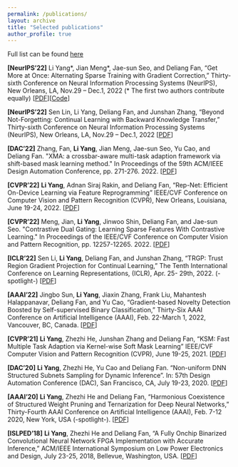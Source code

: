```yaml
---
permalink: /publications/
layout: archive
title: "Selected publications"
author_profile: true
---
```


Full list can be found [here](https://scholar.google.com/citations?hl=en&user=qpUT1I8AAAAJ&view_op=list_works&sortby=pubdate)

**[NeurIPS’22]** Li Yang*, Jian Meng*, Jae-sun Seo, and Deliang Fan, “Get More at Once: Alternating Sparse Training with Gradient Correction,” Thirty-sixth Conference on Neural Information Processing Systems (NeurIPS), New Orleans, LA, Nov.29 – Dec.1, 2022 (* The first two authors contribute equally) [[PDF](https://openreview.net/forum?id=lYZQRpqLesi)][[Code](https://github.com/mengjian0502/AST)]

**[NeurIPS’22]** Sen Lin, Li Yang, Deliang Fan, and Junshan Zhang, “Beyond Not-Forgetting: Continual Learning with Backward Knowledge Transfer,” Thirty-sixth Conference on Neural Information Processing Systems (NeurIPS), New Orleans, LA, Nov.29 – Dec.1, 2022 [[PDF](https://openreview.net/forum?id=diV1PpaP33)]

**[DAC’22]** Zhang, Fan, **Li Yang**, Jian Meng, Jae-sun Seo, Yu Cao, and Deliang Fan. "XMA: a crossbar-aware multi-task adaption framework via shift-based mask learning method." In Proceedings of the 59th ACM/IEEE Design Automation Conference, pp. 271-276. 2022. [[PDF](https://dl.acm.org/doi/abs/10.1145/3489517.3530458)]

**[CVPR’22]** **Li Yang**, Adnan Siraj Rakin, and Deliang Fan, “Rep-Net: Efficient On-Device Learning via Feature Reprogramming” IEEE/CVF Conference on Computer Vision and Pattern Recognition (CVPR), New Orleans, Louisiana, June 19-24, 2022. [[PDF](https://openaccess.thecvf.com/content/CVPR2022/html/Yang_Rep-Net_Efficient_On-Device_Learning_via_Feature_Reprogramming_CVPR_2022_paper.html)]

**[CVPR’22]** Meng, Jian, **Li Yang**, Jinwoo Shin, Deliang Fan, and Jae-sun Seo. "Contrastive Dual Gating: Learning Sparse Features With Contrastive Learning." In Proceedings of the IEEE/CVF Conference on Computer Vision and Pattern Recognition, pp. 12257-12265. 2022. [[PDF](https://openaccess.thecvf.com/content/CVPR2022/html/Meng_Contrastive_Dual_Gating_Learning_Sparse_Features_With_Contrastive_Learning_CVPR_2022_paper.html)]

**[ICLR’22]** Sen Li, **Li Yang**, Deliang Fan, and Junshan Zhang, “TRGP: Trust Region Gradient Projection for Continual Learning,” The Tenth International Conference on Learning Representations, (ICLR), Apr. 25- 29th, 2022. (-spotlight-) [[PDF]([https://dl.acm.org/doi/abs/10.1145/3489517.3530458](https://openreview.net/pdf?id=iEvAf8i6JjO))] 

**[AAAI’22]** Jingbo Sun, **Li Yang**, Jiaxin Zhang, Frank Liu, Mahantesh Halappanavar, Deliang Fan, and Yu Cao, “Gradient-based Novelty Detection Boosted by Self-supervised Binary Classification,” Thirty-Six AAAI Conference on Artificial Intelligence (AAAI), Feb. 22-March 1, 2022, Vancouver, BC, Canada. [[PDF](https://arxiv.org/abs/2112.09815)]

**[CVPR’21]** **Li Yang**, Zhezhi He, Junshan Zhang and Deliang Fan, “KSM: Fast Multiple Task Adaption via Kernel-wise Soft Mask Learning” IEEE/CVF Computer Vision and Pattern Recognition (CVPR), June 19-25, 2021. [[PDF](https://openaccess.thecvf.com/content/CVPR2021/html/Yang_KSM_Fast_Multiple_Task_Adaption_via_Kernel-Wise_Soft_Mask_Learning_CVPR_2021_paper.html)]

**[DAC’20]** **Li Yang**, Zhezhi He, Yu Cao and Deliang Fan. “Non-uniform DNN Structured Subnets Sampling for Dynamic Inference”. In: 57th Design Automation Conference (DAC), San Francisco, CA, July 19-23, 2020. [[PDF](https://ieeexplore.ieee.org/document/9218736)]

**[AAAI’20]** **Li Yang**, Zhezhi He and Deliang Fan, “Harmonious Coexistence of Structured Weight Pruning and Ternarization for Deep Neural Networks,” Thirty-Fourth AAAI Conference on Artificial Intelligence (AAAI), Feb. 7-12 2020, New York, USA (-spotlight-). [[PDF](https://ojs.aaai.org/index.php/AAAI/article/view/6138)]

**[ISLPED’18]**  **Li Yang**, Zhezhi He and Deliang Fan, “A Fully Onchip Binarized Convolutional Neural Network FPGA Implementation with Accurate Inference,” ACM/IEEE International Symposium on Low Power Electronics and Design, July 23-25, 2018, Bellevue, Washington, USA. [[PDF](https://dl.acm.org/doi/10.1145/3218603.3218615)]



